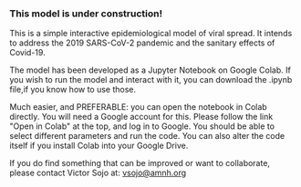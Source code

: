 ### This model is under construction! ###

This is a simple interactive epidemiological model of viral spread.
It intends to address the 2019 SARS-CoV-2 pandemic and the sanitary effects of Covid-19.

The model has been developed as a Jupyter Notebook on Google Colab.
If you wish to run the model and interact with it, you can download the .ipynb file,if you know how to use those.

Much easier, and PREFERABLE: you can open the notebook in Colab directly. 
You will need a Google account for this. Please follow the link "Open in Colab" at the top, and log in to Google.
You should be able to select different parameters and run the code.
You can also alter the code itself if you install Colab into your Google Drive.

If you do find something that can be improved or want to collaborate, please contact Victor Sojo at:
vsojo@amnh.org
